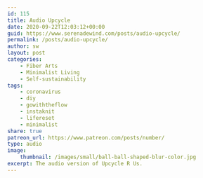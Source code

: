 ```yaml
---
id: 115
title: Audio Upcycle
date: 2020-09-22T12:03:12+00:00
guid: https://www.serenadewind.com/posts/audio-upcycle/
permalink: /posts/audio-upcycle/
author: sw
layout: post
categories:
    - Fiber Arts
    - Minimalist Living
    - Self-sustainability
tags:
    - coronavirus
    - diy
    - gowiththeflow
    - instaknit
    - lifereset
    - minimalist
share: true
patreon_url: https://www.patreon.com/posts/number/
type: audio
image:
    thumbnail: /images/small/ball-ball-shaped-blur-color.jpg 
excerpt: The audio version of Upcycle R Us.
---
```

